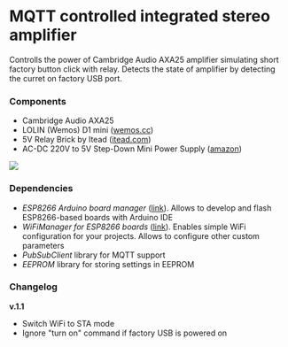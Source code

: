 # MQTT controlled integrated stereo amplifier

Controlls the power of Cambridge Audio AXA25 amplifier simulating short factory button click with relay. Detects the state of amplifier by detecting the curret on factory USB port.

### Components
* Cambridge Audio AXA25
* LOLIN (Wemos) D1 mini ([wemos.cc](https://www.wemos.cc/en/latest/d1/d1_mini.html))
* 5V Relay Brick by Itead ([itead.com](https://www.itead.cc/electronic-brick-5v-relay.html))
* AC-DC 220V to 5V Step-Down Mini Power Supply ([amazon](https://www.amazon.com/HLK-PM01-supply-module-intelligent-household/dp/B07G5GL4B8))

![](https://github.com/estevez-dev/edwin-home/raw/master/devices/amplifier_mqtt/amplifier_mqtt.png)

### Dependencies

* _ESP8266 Arduino board manager_ ([link](https://github.com/esp8266/Arduino)). Allows to develop and flash ESP8266-based boards with Arduino IDE 
* _WiFiManager for ESP8266 boards_ ([link](https://github.com/tzapu/WiFiManager)). Enables simple WiFi configuration for your projects. Allows to configure other custom parameters
* _PubSubClient_ library for MQTT support
* _EEPROM_ library for storing settings in EEPROM

### Changelog
**v.1.1**
- Switch WiFi to STA mode
- Ignore "turn on" command if factory USB is powered on
